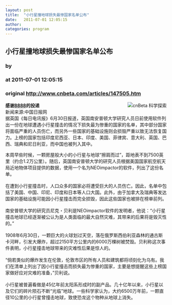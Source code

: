 ```yaml
---
layout: post
title:  "小行星撞地球损失最惨国家名单公布"
date:   2011-07-01 12:05:15
author: 
categories: program
---
```


## 小行星撞地球损失最惨国家名单公布
### by 
### at 2011-07-01 12:05:15
### original <http://www.cnbeta.com/articles/147505.htm>

<div><a rel="nofollow" href="http://www.cnbeta.com/topics/448.htm"><img src="http://img.cnbeta.com/topics/science.gif" alt="cnBeta 科学探索" name="sign" align="right"></a>
        <p><b>感谢<a rel="nofollow" href="http://8888.66kang.com/">8888</a>的投递</b><br>
新闻来源:中国日报网<br>
据英国《每日电讯报》6月30日报道，英国南安普顿大学研究人员日前使用软件列出一份在地球遭遇小行星撞击的情况下损失最为惨重的国家的名单，其中部分国家将面临严重的人员伤亡，而另外一些国家的基础设施则会损毁严重以致无法恢复国力。上榜的国家包括印度尼西亚、日本、印度、美国、菲律宾、意大利、英国、巴西、瑞典和尼日利亚，而中国也被列入其中。</p>
		<p>本周早些时候，一颗房屋般大小的小行星与地球“擦肩而过”，距地表不到7500英里（约合1.2万公里）。随后，英国南安普顿大学的研究人员根据美国国家航空航天局近地物体项目提供的数据，使用一个名为NEOimpactor的软件，列出了这份名单。<br>
<br>
在遭到小行星撞击时，人口众多的国家必将遭受巨大的人员伤亡。因此，名单中包括了美国、中国、印尼、印度和日本等人口大国。此外，由于加拿大及瑞典等发达国家的基础设施可能因小行星撞击而完全损毁，因此这些国家也被排在榜单前列。<br>
<br>
南安普顿大学的研究员尼克・贝利是NEOimpactor软件的发明者，他说：“小行星撞击地球已经逐渐被公认为是人类面临的最大自然灾难，其带来的后果将是毁灭性的。”<br>
<br>
1908年6月30日，一颗巨大的火球划过天空，落在俄罗斯西伯利亚森林的通古斯卡河畔，引发大爆炸，超过2150平方公里内的6000万棵树被焚毁。贝利称这次事件表明，小行星撞击地球带来的灾难性后果是惊人的。<br>
<br>
“倘若类似的爆炸发生在伦敦，伦敦市区的所有人员和建筑都将顷刻化为乌有。我们在清单上列出了因小行星撞击而损失最为惨重的国家，主要是想提醒这些上榜国家做好应对灾难的准备，”贝利说。<br>
<br>
小行星被普遍看做是45亿年前太阳系形成时的副产品。几十亿年以来，小行星以及它们的碎片陨石不断“光临”地球。一些科学家认为，大约6500万年前，一颗直径10公里的小行星曾撞击地球，致使恐龙这个物种从地球上消失。</p></div>